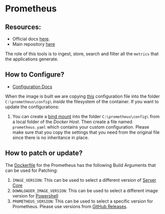 # Prometheus

## Resources:

- Official docs [here](https://prometheus.io/docs/introduction/overview/).
- Main repository [here](https://github.com/prometheus/prometheus)

The role of this tools is to ingest, store, search and filter all the `metrics` that the applications generate.

## How to Configure?

- [Configuration Docs](https://prometheus.io/docs/prometheus/latest/configuration/configuration/)

When the image is built we are copying [this](./config/prometheus.yaml) configuration file into the folder `C:\prometheus\config\` _inside_ the filesystem of the container.
If you want to update the configurations:

1. You can create a [bind mount](https://docs.docker.com/engine/storage/bind-mounts/) into the folder `C:\prometheus\config\` from a local folder of the _Docker Host_. Then create a file named `prometheus.yaml` which contains your custom configuration. Please make sure that you copy the settings that you need from the original file since there is no inheritance in place.

## How to patch or update?

The [Dockerfile](./Dockerfile) for the Prometheus has the following Build Arguments that can be used for Patching:

1. `IMAGE_VERSION`: This can be used to select a different version of [Server Core](https://mcr.microsoft.com/en-us/artifact/mar/windows/servercore/tags)
1. `DOWNLOADER_IMAGE_VERSION`: This can be used to select a different image version for [Powershell](https://mcr.microsoft.com/en-us/artifact/mar/powershell/tags)
1. `PROMETHEUS_VERSION`: This can be used to select a specific version for Prometheus. Please use versions from [GitHub Releases](https://github.com/prometheus/prometheus/releases).
